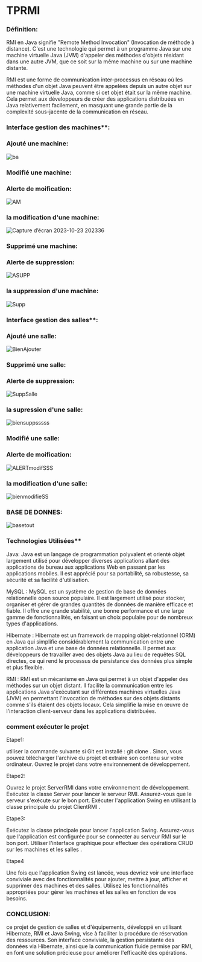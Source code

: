 # TPRMI

### Définition:

RMI en Java signifie "Remote Method Invocation" (Invocation de méthode à distance). C'est une technologie qui permet à un programme Java sur une machine virtuelle Java (JVM) d'appeler des méthodes d'objets résidant dans une autre JVM, que ce soit sur la même machine ou sur une machine distante.

RMI est une forme de communication inter-processus en réseau où les méthodes d'un objet Java peuvent être appelées depuis un autre objet sur une machine virtuelle Java, comme si cet objet était sur la même machine. Cela permet aux développeurs de créer des applications distribuées en Java relativement facilement, en masquant une grande partie de la complexité sous-jacente de la communication en réseau.


### Interface gestion des machines**:

### Ajouté une machine:

![ba](https://github.com/ELMOUWAHID-AYOUB/HibernateTP/assets/130571009/b74a3748-0a2f-4583-b888-fd4b45658315)


### Modifié une machine:


### Alerte de moification:

![AM](https://github.com/ELMOUWAHID-AYOUB/HibernateTP/assets/130571009/7d69798c-3a9d-4e9d-8a7d-9108391ecf0b)

### la modification d'une machine:

![Capture d’écran 2023-10-23 202336](https://github.com/ELMOUWAHID-AYOUB/HibernateTP/assets/130571009/658e826a-727f-4947-b54b-263e8061a52b)

### Supprimé une machine:

### Alerte de suppression:

![ASUPP](https://github.com/ELMOUWAHID-AYOUB/HibernateTP/assets/130571009/da053b12-e283-4f01-9aa2-73a21b893e31)

### la suppression d'une machine:
![Supp](https://github.com/ELMOUWAHID-AYOUB/HibernateTP/assets/130571009/c1dd8205-fad5-4ce3-98a6-090c7881624a)

### Interface gestion des salles**:

### Ajouté une salle:

![BienAjouter](https://github.com/ELMOUWAHID-AYOUB/HibernateTP/assets/130571009/4e15825e-9fd5-4161-a946-4111f41d2288)

###  Supprimé une salle:

### Alerte de suppression:

![SuppSalle](https://github.com/ELMOUWAHID-AYOUB/HibernateTP/assets/130571009/b9c1cea0-654a-444e-8bc3-ce0ca353858c)

### la supression d'une salle:

![biensuppsssss](https://github.com/ELMOUWAHID-AYOUB/HibernateTP/assets/130571009/79880817-9826-4d6c-8c15-851b7c5ab46d)

###  Modifié une salle:


### Alerte de moification:


![ALERTmodifSSS](https://github.com/ELMOUWAHID-AYOUB/HibernateTP/assets/130571009/145a84c3-3e5c-4ab8-a043-8343fbf65c48)



### la modification d'une salle:

![bienmodifieSS](https://github.com/ELMOUWAHID-AYOUB/HibernateTP/assets/130571009/f31625d9-01d7-47d9-94cb-df10682c4b8b)


###  BASE DE DONNES:


![basetout](https://github.com/ELMOUWAHID-AYOUB/HibernateTP/assets/130571009/1360444d-48ee-4390-8133-4eb20aa4af8f)




###  Technologies Utilisées**

Java: Java est un langage de programmation polyvalent et orienté objet largement utilisé pour développer diverses applications allant des applications de bureau aux applications Web en passant par les applications mobiles. Il est apprécié pour sa portabilité, sa robustesse, sa sécurité et sa facilité d'utilisation.

MySQL : MySQL est un système de gestion de base de données relationnelle open source populaire. Il est largement utilisé pour stocker, organiser et gérer de grandes quantités de données de manière efficace et fiable. Il offre une grande stabilité, une bonne performance et une large gamme de fonctionnalités, en faisant un choix populaire pour de nombreux types d'applications.

Hibernate : Hibernate est un framework de mapping objet-relationnel (ORM) en Java qui simplifie considérablement la communication entre une application Java et une base de données relationnelle. Il permet aux développeurs de travailler avec des objets Java au lieu de requêtes SQL directes, ce qui rend le processus de persistance des données plus simple et plus flexible.

RMI :  RMI est un mécanisme en Java qui permet à un objet d'appeler des méthodes sur un objet distant. Il facilite la communication entre les applications Java s'exécutant sur différentes machines virtuelles Java (JVM) en permettant l'invocation de méthodes sur des objets distants comme s'ils étaient des objets locaux. Cela simplifie la mise en œuvre de l'interaction client-serveur dans les applications distribuées.



###  comment exécuter le projet 

Etape1:

utiliser la commande suivante si Git est installé : git clone <lien-du-projet>.
Sinon, vous pouvez télécharger l'archive du projet et extraire son contenu sur votre ordinateur.
Ouvrez le projet  dans votre environnement de développement.

Etape2:

Ouvrez le projet ServerRMI dans votre environnement de développement.
Exécutez la classe Server pour lancer le serveur RMI. Assurez-vous que le serveur s'exécute sur le bon port.
Exécuter l'application Swing en utilisant la classe principale du projet ClientRMI .

Etape3:

Exécutez la classe principale pour lancer l'application Swing. Assurez-vous que l'application est configurée pour se connecter au serveur RMI sur le bon port.
Utiliser l'interface graphique pour effectuer des opérations CRUD sur les machines et les salles .

Etape4

Une fois que l'application Swing est lancée, vous devriez voir une interface conviviale avec des fonctionnalités pour ajouter, mettre à jour, afficher et supprimer des machines et des salles.
Utilisez les fonctionnalités appropriées pour gérer les machines et les salles en fonction de vos besoins.

### **CONCLUSION:**

 ce projet de gestion de salles et d'équipements, développé en utilisant Hibernate, RMI et Java Swing, vise à faciliter la procédure de réservation des ressources. Son interface conviviale, la gestion persistante des données via Hibernate, ainsi que la communication fluide permise par RMI, en font une solution précieuse pour améliorer l'efficacité des opérations.
